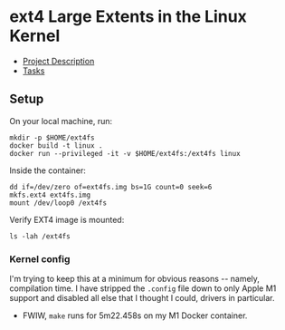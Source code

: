# ext4 Large Extents in the Linux Kernel

* [Project Description](https://kernelnewbies.org/KernelProjects/Ext4LargeExtents)
* [Tasks](https://github.com/users/smburdick/projects/2)

## Setup


On your local machine, run:
```
mkdir -p $HOME/ext4fs
docker build -t linux .
docker run --privileged -it -v $HOME/ext4fs:/ext4fs linux
```
Inside the container:
```
dd if=/dev/zero of=ext4fs.img bs=1G count=0 seek=6
mkfs.ext4 ext4fs.img
mount /dev/loop0 /ext4fs
```
Verify EXT4 image is mounted:
```
ls -lah /ext4fs
```


### Kernel config

I'm trying to keep this at a minimum for obvious reasons -- namely, compilation time.
I have stripped the `.config` file down to only Apple M1 support and disabled all else that I thought I could, drivers in particular.

* FWIW, `make` runs for 5m22.458s on my M1 Docker container.
